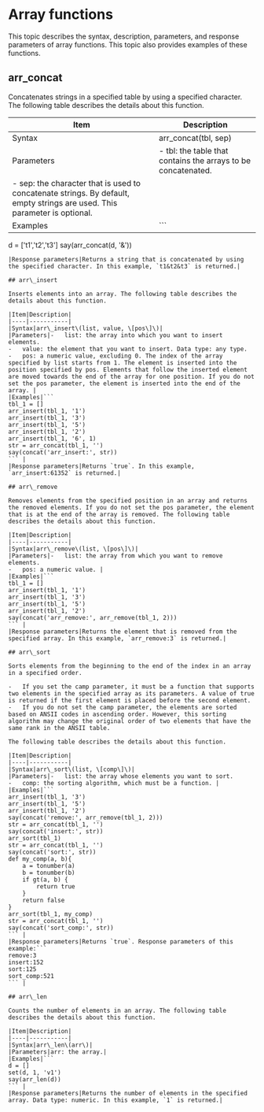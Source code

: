 # Array functions

This topic describes the syntax, description, parameters, and response parameters of array functions. This topic also provides examples of these functions.

## arr\_concat

Concatenates strings in a specified table by using a specified character. The following table describes the details about this function.

|Item|Description|
|----|-----------|
|Syntax|arr\_concat\(tbl, sep\)|
|Parameters|-   tbl: the table that contains the arrays to be concatenated.
-   sep: the character that is used to concatenate strings. By default, empty strings are used. This parameter is optional. |
|Examples|```
d = ['t1','t2','t3']
say(arr_concat(d, '&'))
``` |
|Response parameters|Returns a string that is concatenated by using the specified character. In this example, `t1&t2&t3` is returned.|

## arr\_insert

Inserts elements into an array. The following table describes the details about this function.

|Item|Description|
|----|-----------|
|Syntax|arr\_insert\(list, value, \[pos\]\)|
|Parameters|-   list: the array into which you want to insert elements.
-   value: the element that you want to insert. Data type: any type.
-   pos: a numeric value, excluding 0. The index of the array specified by list starts from 1. The element is inserted into the position specified by pos. Elements that follow the inserted element are moved towards the end of the array for one position. If you do not set the pos parameter, the element is inserted into the end of the array. |
|Examples|```
tbl_1 = []
arr_insert(tbl_1, '1')
arr_insert(tbl_1, '3')
arr_insert(tbl_1, '5')
arr_insert(tbl_1, '2')
arr_insert(tbl_1, '6', 1)
str = arr_concat(tbl_1, '')
say(concat('arr_insert:', str))
``` |
|Response parameters|Returns `true`. In this example, `arr_insert:61352` is returned.|

## arr\_remove

Removes elements from the specified position in an array and returns the removed elements. If you do not set the pos parameter, the element that is at the end of the array is removed. The following table describes the details about this function.

|Item|Description|
|----|-----------|
|Syntax|arr\_remove\(list, \[pos\]\)|
|Parameters|-   list: the array from which you want to remove elements.
-   pos: a numeric value. |
|Examples|```
tbl_1 = []
arr_insert(tbl_1, '1')
arr_insert(tbl_1, '3')
arr_insert(tbl_1, '5')
arr_insert(tbl_1, '2')
say(concat('arr_remove:', arr_remove(tbl_1, 2)))
``` |
|Response parameters|Returns the element that is removed from the specified array. In this example, `arr_remove:3` is returned.|

## arr\_sort

Sorts elements from the beginning to the end of the index in an array in a specified order.

-   If you set the camp parameter, it must be a function that supports two elements in the specified array as its parameters. A value of true is returned if the first element is placed before the second element.
-   If you do not set the camp parameter, the elements are sorted based on ANSII codes in ascending order. However, this sorting algorithm may change the original order of two elements that have the same rank in the ANSII table.

The following table describes the details about this function.

|Item|Description|
|----|-----------|
|Syntax|arr\_sort\(list, \[comp\]\)|
|Parameters|-   list: the array whose elements you want to sort.
-   comp: the sorting algorithm, which must be a function. |
|Examples|```
arr_insert(tbl_1, '3')
arr_insert(tbl_1, '5')
arr_insert(tbl_1, '2')
say(concat('remove:', arr_remove(tbl_1, 2)))
str = arr_concat(tbl_1, '')
say(concat('insert:', str))
arr_sort(tbl_1)
str = arr_concat(tbl_1, '')
say(concat('sort:', str))
def my_comp(a, b){
    a = tonumber(a)
    b = tonumber(b)
    if gt(a, b) {
        return true
    }
    return false
}
arr_sort(tbl_1, my_comp)
str = arr_concat(tbl_1, '')
say(concat('sort_comp:', str))
``` |
|Response parameters|Returns `true`. Response parameters of this example:```
remove:3
insert:152
sort:125
sort_comp:521
``` |

## arr\_len

Counts the number of elements in an array. The following table describes the details about this function.

|Item|Description|
|----|-----------|
|Syntax|arr\_len\(arr\)|
|Parameters|arr: the array.|
|Examples|```
d = []
set(d, 1, 'v1')
say(arr_len(d))
``` |
|Response parameters|Returns the number of elements in the specified array. Data type: numeric. In this example, `1` is returned.|

